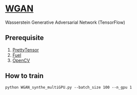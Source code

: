 # [WGAN](https://arxiv.org/abs/1701.07875)
Wasserstein Generative Adversarial Network (TensorFlow)

## Prerequisite
1. [PrettyTensor](https://github.com/google/prettytensor)
2. [Fuel](https://github.com/mila-udem/fuel)
3. [OpenCV](http://opencv.org)

## How to train
```
python WGAN_synthe_multiGPU.py --batch_size 100 --n_gpu 1
```
